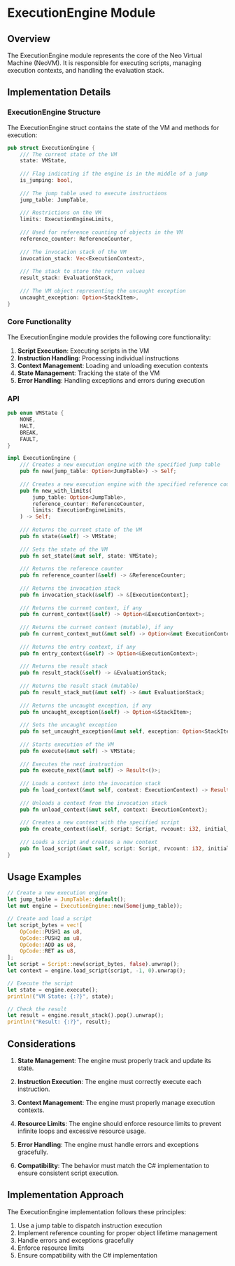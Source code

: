 # ExecutionEngine Module

## Overview

The ExecutionEngine module represents the core of the Neo Virtual Machine (NeoVM). It is responsible for executing scripts, managing execution contexts, and handling the evaluation stack.

## Implementation Details

### ExecutionEngine Structure

The ExecutionEngine struct contains the state of the VM and methods for execution:

```rust
pub struct ExecutionEngine {
    /// The current state of the VM
    state: VMState,
    
    /// Flag indicating if the engine is in the middle of a jump
    is_jumping: bool,
    
    /// The jump table used to execute instructions
    jump_table: JumpTable,
    
    /// Restrictions on the VM
    limits: ExecutionEngineLimits,
    
    /// Used for reference counting of objects in the VM
    reference_counter: ReferenceCounter,
    
    /// The invocation stack of the VM
    invocation_stack: Vec<ExecutionContext>,
    
    /// The stack to store the return values
    result_stack: EvaluationStack,
    
    /// The VM object representing the uncaught exception
    uncaught_exception: Option<StackItem>,
}
```

### Core Functionality

The ExecutionEngine module provides the following core functionality:

1. **Script Execution**: Executing scripts in the VM
2. **Instruction Handling**: Processing individual instructions
3. **Context Management**: Loading and unloading execution contexts
4. **State Management**: Tracking the state of the VM
5. **Error Handling**: Handling exceptions and errors during execution

### API

```rust
pub enum VMState {
    NONE,
    HALT,
    BREAK,
    FAULT,
}

impl ExecutionEngine {
    /// Creates a new execution engine with the specified jump table
    pub fn new(jump_table: Option<JumpTable>) -> Self;
    
    /// Creates a new execution engine with the specified reference counter and limits
    pub fn new_with_limits(
        jump_table: Option<JumpTable>,
        reference_counter: ReferenceCounter,
        limits: ExecutionEngineLimits,
    ) -> Self;
    
    /// Returns the current state of the VM
    pub fn state(&self) -> VMState;
    
    /// Sets the state of the VM
    pub fn set_state(&mut self, state: VMState);
    
    /// Returns the reference counter
    pub fn reference_counter(&self) -> &ReferenceCounter;
    
    /// Returns the invocation stack
    pub fn invocation_stack(&self) -> &[ExecutionContext];
    
    /// Returns the current context, if any
    pub fn current_context(&self) -> Option<&ExecutionContext>;
    
    /// Returns the current context (mutable), if any
    pub fn current_context_mut(&mut self) -> Option<&mut ExecutionContext>;
    
    /// Returns the entry context, if any
    pub fn entry_context(&self) -> Option<&ExecutionContext>;
    
    /// Returns the result stack
    pub fn result_stack(&self) -> &EvaluationStack;
    
    /// Returns the result stack (mutable)
    pub fn result_stack_mut(&mut self) -> &mut EvaluationStack;
    
    /// Returns the uncaught exception, if any
    pub fn uncaught_exception(&self) -> Option<&StackItem>;
    
    /// Sets the uncaught exception
    pub fn set_uncaught_exception(&mut self, exception: Option<StackItem>);
    
    /// Starts execution of the VM
    pub fn execute(&mut self) -> VMState;
    
    /// Executes the next instruction
    pub fn execute_next(&mut self) -> Result<()>;
    
    /// Loads a context into the invocation stack
    pub fn load_context(&mut self, context: ExecutionContext) -> Result<()>;
    
    /// Unloads a context from the invocation stack
    pub fn unload_context(&mut self, context: ExecutionContext);
    
    /// Creates a new context with the specified script
    pub fn create_context(&self, script: Script, rvcount: i32, initial_position: usize) -> ExecutionContext;
    
    /// Loads a script and creates a new context
    pub fn load_script(&mut self, script: Script, rvcount: i32, initial_position: usize) -> Result<ExecutionContext>;
}
```

## Usage Examples

```rust
// Create a new execution engine
let jump_table = JumpTable::default();
let mut engine = ExecutionEngine::new(Some(jump_table));

// Create and load a script
let script_bytes = vec![
    OpCode::PUSH1 as u8,
    OpCode::PUSH2 as u8,
    OpCode::ADD as u8,
    OpCode::RET as u8,
];
let script = Script::new(script_bytes, false).unwrap();
let context = engine.load_script(script, -1, 0).unwrap();

// Execute the script
let state = engine.execute();
println!("VM State: {:?}", state);

// Check the result
let result = engine.result_stack().pop().unwrap();
println!("Result: {:?}", result);
```

## Considerations

1. **State Management**: The engine must properly track and update its state.

2. **Instruction Execution**: The engine must correctly execute each instruction.

3. **Context Management**: The engine must properly manage execution contexts.

4. **Resource Limits**: The engine should enforce resource limits to prevent infinite loops and excessive resource usage.

5. **Error Handling**: The engine must handle errors and exceptions gracefully.

6. **Compatibility**: The behavior must match the C# implementation to ensure consistent script execution.

## Implementation Approach

The ExecutionEngine implementation follows these principles:

1. Use a jump table to dispatch instruction execution
2. Implement reference counting for proper object lifetime management
3. Handle errors and exceptions gracefully
4. Enforce resource limits
5. Ensure compatibility with the C# implementation 